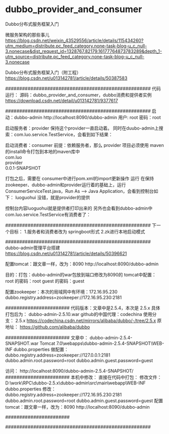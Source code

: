 # dubbo_provider_and_consumer
Dubbo分布式服务框架入门

微服务架构的那些事儿
https://blog.csdn.net/weixin_43529556/article/details/115434260?utm_medium=distribute.pc_feed_category.none-task-blog-u_c_null-3.nonecase&dist_request_id=1328767.82179.16177764873783289&depth_1-utm_source=distribute.pc_feed_category.none-task-blog-u_c_null-3.nonecase

Dubbo分布式服务框架入门（附工程）
https://blog.csdn.net/u013142781/article/details/50387583

####################################################
代码运行：
源码：dubbo_provider_and_consumer，dubbo消费和提供者实例
https://download.csdn.net/detail/u013142781/9377617

####################################################
启动：dubbo-admin
http://localhost:8090/dubbo-admin
用户: root 
密码：root

启动服务者：provider
保持这个provider一直启动着。 同时在duubo-admin上搜索：com.luo.service.TestService，会看到如下结果：

启动消费者：consumer
前提：依赖服务者，那么 provider 项目必须使用 maven 的install命令打包到本地的maven库中
<dependency>  
  <groupId>com.luo</groupId>  
  <artifactId>provider</artifactId>  
  <version>0.0.1-SNAPSHOT</version>  
</dependency>  

打包之后，需要在 consumer中进行pom.xml的import更新操作
运行 在保持zookeeper、dubbo-admin和provider运行着的基础上，运行ConsumerServiceTest.java，Run As –> Java Application，会看到控制台如下：
luoguohui
没错，就是provider的提供

控制台内容luoguohui就是提供者打印出来的 另外也会看到dubbo-admin中com.luo.service.TestService有消费者了：

####################################################
下一个目标：
1.服务者和消费者改为 springboot形式
2.zk进行本地启动模式




####################################################
dubbo-admin管理平台搭建
https://blog.csdn.net/u013142781/article/details/50396621

配置tomcat：跟文章一样，改为：8090
http://localhost:8090/dubbo-admin

目的：打包：dubbo-admin的war包放到端口修改为8090的
tomcat中配置：
root 的密码：root
guest 的密码：guest

配置zookeeper：本次的局域网中有环境：172.16.95.230
dubbo.registry.address=zookeeper://172.16.95.230:2181

#######################
代码版本：文章中是2.5.4，本次是 2.5.x 具体打包后为： dubbo-admin-2.5.10.war
github的中国代理：codechina 使用分支： 2.5.x 
https://codechina.csdn.net/mirrors/alibaba/dubbo/-/tree/2.5.x
原地址：
https://github.com/alibaba/dubbo

#######################
文章中：
dubbo-admin-2.5.4-SNAPSHOT.war
Tomcat 7.0\webapps\dubbo-admin-2.5.4-SNAPSHOT\WEB-INF
dubbo.properties
做配置：
dubbo.registry.address=zookeeper://127.0.0.1:2181
dubbo.admin.root.password=root
dubbo.admin.guest.password=guest

访问：
http://localhost:8090/dubbo-admin-2.5.4-SNAPSHOT/
#######################
本机中修改：
直接在代码中打包：
修改文件：D:\work\RPC\dubbo-2.5.x\dubbo-admin\src\main\webapp\WEB-INF
dubbo.properties
修改：
dubbo.registry.address=zookeeper://172.16.95.230:2181
dubbo.admin.root.password=root
dubbo.admin.guest.password=guest
配置tomcat：跟文章一样，改为：8090
http://localhost:8090/dubbo-admin



#######################




####################################################
